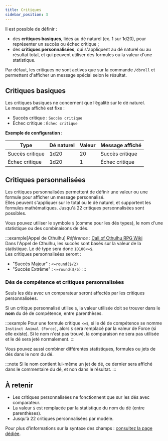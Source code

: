 ```yaml
---
title: Critiques
sidebar_position: 3
---
```


Il est possible de définir :
- des **critiques basiques**, liées au dé naturel (ex. 1 sur 1d20), pour représenter un succès ou échec critique ;
- des **critiques personnalisées**, qui s'appliquent au dé naturel ou au résultat total, et qui peuvent utiliser des formules ou la valeur d'une statistique.

Par défaut, les critiques ne sont actives que sur la commande `/dbroll` et permettent d'afficher un message spécial selon le résultat.

## Critiques basiques

Les critiques basiques ne concernent que l’égalité sur le dé naturel.  
Le message affiché est fixe :
- Succès critique : `Succès critique`
- Échec critique : `Échec critique`

**Exemple de configuration :**

| Type            | Dé naturel | Valeur | Message affiché      |
|-----------------|------------|--------|----------------------|
| Succès critique | 1d20       | 20     | Succès critique      |
| Échec critique  | 1d20       | 1      | Échec critique       |

## Critiques personnalisées

Les critiques personnalisées permettent de définir une valeur ou une formule pour afficher un message personnalisé.  
Elles peuvent s'appliquer sur le total ou le dé naturel, et supportent les formules mathématiques. Jusqu'à 22 critiques personnalisées sont possibles.

Vous pouvez utiliser le symbole `$` (comme pour les dés types), le nom d'une statistique ou des combinaisons de dés.

:::example[Appel de Cthulhu]
*Référence* : [Call of Cthulhu RPG Wiki](https://cthulhuwiki.chaosium.com/rules/combat.html)  
Dans l'Appel de Cthulhu, les succès sont basés sur la valeur de la statistique. Le dé type sera donc `1D100<=$`.  
Les critiques personnalisées seront :
- "Succès Majeur" : `<=round($/2)`
- "Succès Extrême" : `<=round($/5)`
:::

### Dés de compétence et critiques personnalisées

Seuls les dés avec un comparateur seront affectés par les critiques personnalisées.

Si un critique personnalisé utilise `$`, la valeur utilisée doit se trouver dans le **nom** du dé de compétence, entre parenthèses.

:::example
Pour une formule critique `<=$`, si le dé de compétence se nomme `Instinct Animal (Force)`, alors `$` sera remplacé par la valeur de Force (si elle existe).
Si le nom n'est pas trouvé, la comparaison ne sera pas utilisée et le dé sera jeté normalement.
:::

Vous pouvez aussi combiner différentes statistiques, formules ou jets de dés dans le nom du dé.

:::note
Si le nom contient lui-même un jet de dé, ce dernier sera affiché dans le commentaire du dé, et non dans le résultat.
:::

## À retenir

- Les critiques personnalisées ne fonctionnent que sur les dés avec comparateur.
- La valeur `$` est remplacée par la statistique du nom du dé (entre parenthèses).
- Jusqu'à 22 critiques personnalisées par modèle.

Pour plus d’informations sur la syntaxe des champs : [consultez la page dédiée](../../introduction/format.md).